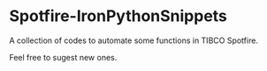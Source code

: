 ﻿# Spotfire-IronPythonSnippets

A collection of codes to automate some functions in TIBCO Spotfire.

Feel free to sugest new ones.
